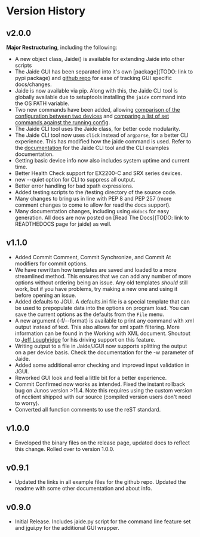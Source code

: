 Version History
===============

## v2.0.0  

**Major Restructuring**, including the following:  

* A new object class, Jaide() is available for extending Jaide into other scripts
* The Jaide GUI has been separated into it's own [package](TODO: link to pypi package) and [github repo](https://github.com/NetworkAutomation/jaide-gui) for ease of tracking GUI specific docs/changes.  
* Jaide is now available via pip. Along with this, the Jaide CLI tool is globally available due to setuptools installing the `jaide` command into the OS PATH variable.  
* Two new commands have been added, allowing [comparison of the configuration between two devices](examples/cli/diff-config.md) and [comparing a list of set commands against the running config](examples/cli/show-compare.md).  
* The Jaide CLI tool uses the Jaide class, for better code modularity.
* The Jaide CLI tool now uses `click` instead of `argparse`, for a better CLI experience. This has modified how the jaide command is used. Refer to the [documentation](usage.md) for the Jaide CLI tool and the CLI examples documentation.  
* Getting basic device info now also includes system uptime and current time.
* Better Health Check support for EX2200-C and SRX series devices.
* new --quiet option for CLI to suppress all output.
* Better error handling for bad xpath expressions.
* Added testing scripts to the /testing directory of the source code.  
* Many changes to bring us in line with PEP 8 and PEP 257 (more comment changes to come to allow for read the docs support).  
* Many documentation changes, including using `mkdocs` for easy generation. All docs are now posted on [Read The Docs](TODO: link to READTHEDOCS page for jaide) as well.  

## v1.1.0  

* Added Commit Comment, Commit Synchronize, and Commit At modifiers for commit options.  
* We have rewritten how templates are saved and loaded to a more streamlined method. This ensures that we can add any number of more options without ordering being an issue. Any old templates *should* still work, but if you have problems, try making a new one and using it before opening an issue.  
* Added defaults to JGUI. A defaults.ini file is a special template that can be used to prepopulate data into the options on program load. You can save the current options as the defaults from the `File` menu.  
* A new argument (-f/--format) is available to print any command with xml output instead of text. This also allows for xml xpath filtering. More information can be found in the Working with XML document. Shoutout to [Jeff Loughridge](https://github.com/jeffbrl) for his driving support on this feature.  
* Writing output to a file in Jaide/JGUI now supports splitting the output on a per device basis. Check the documentation for the -w parameter of Jaide.  
* Added some additional error checking and improved input validation in JGUI.
* Reworked GUI look and feel a little bit for a better experience. 
* Commit Confirmed now works as intended. Fixed the instant rollback bug on Junos version >11.4. Note this requires using the custom version of ncclient shipped with our source (compiled version users don't need to worry). 
* Converted all function comments to use the reST standard.  

## v1.0.0  
* Enveloped the binary files on the release page, updated docs to reflect this change. Rolled over to version 1.0.0.   

## v0.9.1  

* Updated the links in all example files for the github repo. Updated the readme with some other documentation and about info.  

## v0.9.0  

* Initial Release. Includes jaide.py script for the command line feature set and jgui.py for the additional GUI wrapper.  
